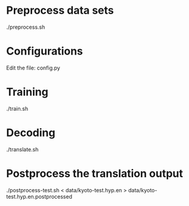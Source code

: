 # Preprocess data sets

  ./preprocess.sh

# Configurations

   Edit the file: config.py
  
# Training

  ./train.sh

# Decoding

  ./translate.sh

# Postprocess the translation output

  ./postprocess-test.sh < data/kyoto-test.hyp.en > data/kyoto-test.hyp.en.postprocessed
